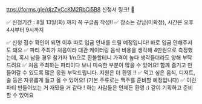 [ttps://forms.gle/djzZvCcKM2RbCi5B8](https://forms.gle/djzZvCcKM2RbCi5B8)
신청서 링크! 🙂

✅ 신청기간 : 8월 13일(화) 까지 꼭 구글폼 작성!!
✅ 장소는 강남(미확정), 시간은 오후 4시부터 9시까지

✅ 신청 접수 확인이 되면 이후 따로 입금 안내를 드릴 예정입니다! 바로 입금 안해주셔도 돼요
✅ 파티 주최가 처음이라 대관 케이터링 음식 비용을 생각해 4만원으로 측정했는데, 혹시 남을 경우 참가자 1/n으로 환불할테니 가격이 높다 생각들더라도 양해 부탁드려요
✅ 처음 주최하는 파티이다 보니 미숙한 부분이 많을 수 있어요! 함께 즐기고 만들어갈 수 있도록 많은 응원 부탁드립니다. 지원은 더 환영 !!
✅ 먹고 싶은 음식, 디저트, 술 등은 자유롭게 들고 올 수 있어요! (기본 주류로는 맥주를 준비할 예정입니다)
✅ 이런 파티 만들어보는 거 재밌을 거 같다 ! 하는 사람들은 언제든 환영 :) 같이 기획하고 준비할 수 있어요